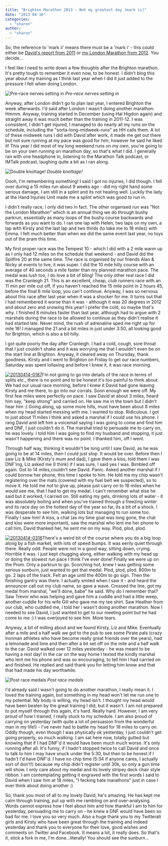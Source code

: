 ```yaml
---
title: "Brighton Marathon 2013 - Not my greatest day (mark ii)"
date: "2013-04-16"
categories: 
  - "sharon"
author: 
  - "sharon"
---
```


So, the reference to 'mark ii' means there must be a 'mark i' - this could either be [David's report from 2011](/2011/04/brighton-marathon-2011-not-my-greatest-day/ "Brighton Marathon 2011 - Not my greatest day!") or [my London Marathon from 2012](/2012/04/virgin-london-marathon-22-april-2012-sharon/ "Virgin London Marathon - 22 April 2012 (Sharon)"). You decide...

I feel like I need to write down a few thoughts after the Brighton marathon. It's pretty tough to remember it even now, to be honest. I didn't blog this year about my training as I think last year when I did it just added to the pressure I felt when doing London.

![Pre-race nerves setting in](/images/2013/20130414-0169-640x426.jpg)
*Pre-race nerves setting in*

Anyway, after London didn't go to plan last year, I entered Brighton the week afterwards. I'd said after London I wasn't doing another marathon. Hmmm. Anyway, training started in December (using Hal Higdon again) and straight away it was much better than the training in 2011-12. I was consistent, I didn't get injured, I managed to do nearly all my runs on the schedule, including the "sorta-long-midweek-runs" as HH calls them. A lot of these midweek runs I did with David after work, it made me get out there but not sure running at my pace was good for him, however he said he liked it! This year I did most of my long weekend runs on my own, you're going to be on your own running on marathon day, so that's what I did. I generally ran with one headphone in, listening to the Marathon Talk podcast, or IMTalk podcast, laughing quite a bit as I ran along.

![Double knottage!](/images/2013/20130414-0176-266x400.jpg)
*Double knottage!*

Oooh, I'm remembering something! I said I got no injuries, I did though. I fell over during a 15 miles run about 9 weeks ago - did my right hand some serious damage, I am still in a splint and its not healing well. Luckily the lady at the Hand Injuries Unit made me a splint which was good to run in.

I didn't really race, I only did two in fact. The other organised run was "Not the London Marathon" which is an annual thing we do through bushy parkrun, essentially as many loops of the bushy course backwards and forwards as you want to do. I ran one lap with Helen, two laps on my own, a lap with Kirsty and the last lap and two thirds (to take me to 18 miles) with Emma. I felt much better than when we did the same event last year, no toys out of the pram this time.

My first proper race was the Tempest 10 - which I did with a 2 mile warm up as I only had 12 miles on the schedule that weekend - and David did the Spitfire 20 at the same time. The race is organised by our friends Alan & Nicky at events to live, it was super. I did the 10 mile hilly course with an average of 40 seconds a mile faster than my planned marathon pace. The medal was lush too, I do love a bit of bling! The only other real race I did was the Cranleigh 21. This is an excellent, cheap, club runners race with an 11 min per mile cut off, if you haven't reached the 15 mile point in 2 hours 45, before the final 6 mile loop, you can't continue. Anyway, I was so nervous about this race after last year when it was a shocker for me. It turns out that I had remembered it worse than it was - although it was 20 degrees in 2012 and about zero and snowing this year! I prefer the cold, so maybe that's why. I finished 8 minutes faster than last year, although had to argue with 2 marshals during the race to be allowed to continue as they didn't realise it had started late. Never mind, the rush of adrenaline sped me right up for mile 16! I managed the 21 and a bit miles in just under 3:50, all looking good for Brighton, which is also a bit hilly.

I got quite poorly the day after Cranleigh. I had a cold, cough, sore throat that I just couldn't shake and it was worrying me that I wouldn't even be on the start line at Brighton. Anyway, it cleared away on Thursday, thank goodness. Kirsty and I went to Brighton on Friday to get our race numbers, Saturday was spent lollaxing and before I knew it, it was race morning.

[![](/images/2013/20130414-0187-400x400.jpg "20130414-0187")](/2013/04/brighton-marathon-2013-not-my-greatest-day-mark-ii/20130414-0187/)I'm not going to go into details of the race in terms of splits etc., there is no point and to be honest it's too painful to think about. We had our usual race morning, before I knew it David had gone leaving Kirsty and me there, to go into our corrals. Soon enough we were off. My first few miles were perfectly on pace. I saw David at about 3 miles, heard him say, "keep strong" and carried on. He saw me in the town but I didn't hear him :( Going along, up some more hills, must have been about 8 miles when my head started messing with me. I wanted to stop. Ridiculous. I got to just about 11 miles I think and asked a marshal if I could use his phone. I rang David and left him a voicemail saying I was going to come and find him and DNF, I just couldn't do it. The marshal tried to persuade me to carry on, he was lovely. I told him I was going to find my husband and stopping, it just wasn't happening and there was no point. I thanked him, off I went.

Through half way, thinking it wouldn't be long until I saw David, as he was going to be at 14 miles, then I could just stop. It would be over. Before then I saw Liz & Mike (Kirsty's mum and dad), I gave them a kiss, told them I was DNF'ing, Liz asked me (I think) if I was sure, I said yes I was. Bimbled off again. Got to 14 miles,couldn't see David. Panic. Asked another marshal if I could borrow her phone, this time I spoke to him. He told me my chip wasn't registering over the mats (covered with my fuel belt we suspected), so to move it. He told me not to give up, please just carry on to 18 miles when he would see me, that I had to get my medal. I can't remember what else he said but it worked, I carried on. Still eating my gels, drinking lots of water - it was absolutely boiling and when you've trained through a freezing winter and its race day on the hottest day of the year so far, its a bit of a shock. I was desperate to see him, walking lots but managing to run some too. Finally I saw him! A kiss, a chat (as my time goal was long gone, the chat and kiss were more important), saw the marshal who lent me her phone to call him, David thanked her, he sent me on my way. Plod, plod, plod.

[![](/images/2013/20130414-0316-640x426.jpg "20130414-0316")](/2013/04/brighton-marathon-2013-not-my-greatest-day-mark-ii/20130414-0316/)There's a weird bit of the course where you do a big loop along by a fish market, with lots of speed bumps. It was eerily quiet through there. Really odd. People were not in a good way, sitting down, crying. Horrible it was. I just kept chugging along, either walking with my head up or doing the slowest run pace I think I've ever done! Finally we were up on the Prom. Only a parkrun to go. Scorching hot, knew I was getting some serious sunburn, just wanted to get that medal. Plod, plod, plod. 800m to go. 2 laps of the track. Felt an age until the 400m to go sign. Then the finishing gantry was there. I actually smiled when I saw it - and heard the announcer call out my club name, so gave a wave. Crossed the line, got my medal from marshal, "we'll done, babe" he said. Why do I remember that? Saw Trevor who was helping and gave him a cuddle and had a little weep, another cuddle for his wife Gill who gave me my tee shirt. Saw Heather from our club, who cuddled me, i told her i wasn't doing another marathon. Now I needed to see David, I just wanted to get to our meeting point but he had come to me :) I was overjoyed to see him. More tears.

Anyway, a bit of milling about and we found Kirsty, Liz and Mike. Eventually after a mile and a half walk we got to the pub to see some Pirate pals (crazy Ironman athletes who have become really great friends over the years), had a lemonade and lime and then after a bit set off on the mile and a half walk to the car. David walked over 12 miles yesterday - he was meant to be having a rest day! In the car on the way home I texted the kindly marshal who lent me his phone and was so encouraging, to tell him I had carried on and finished. He replied and said thank you for letting him know and that that had made his day worthwhile.

![Post race medals](/images/2013/20130414-IMG_3115-300x400.jpg)
*Post race medals*

I'd already said I wasn't going to do another marathon, I really mean it. I loved the training again, but something in my head won't let me run one to my potential. My body is willing, my head isn't. I thought my head would have been beaten by the great training I did, but it wasn't. I am not prepared to put myself through this again, it's hard. Really hard. However, I am very proud of how I trained, I really stuck to my schedule. I am also proud of carrying on yesterday (with quite a lot of persuasion from the wonderful man in my life!) - I've never had to battle my head for 18 miles to carry on. Oddly though, even though I was physically ok yesterday, I just couldn't get going properly, so much walking. I am sat here now, totally gutted but knowing that if I had DNF'd it would have been much much worse. It's only running after all. It's funny, if I hadn't stopped twice to call David and once to talk to him I may have snuck under the 5:30, but then to be honest if I hadn't I'd have DNF'd. I have no chip time (5:34 if anyone cares, I actually sort of don't!) because my chip didn't register until 30k, so only a gun time will show. I only care about my medal and its lovely stripey deck chair style ribbon. I am contemplating getting it engraved with the first words I said to David when I saw him at 18 miles, "I fecking hate marathons" just in case I ever think about doing another :)

So, thank you most of all to my lovely David, he's amazing. He has kept me calm through training, put up with me rambling on and over-analysing. Words cannot express how I feel about him and how thankful I am to him for yesterday, persuading me to carry on - he knew a DNF would have been so bad for me. I love you so very much. Also a huge thank you to my Twitterati girls and Kirsty who have been great through the training and indeed yesterday and thank you to everyone for their love, good wishes and comments on Twitter and Facebook. It means a lot, it really does. So that's it, stick a fork in me, I'm done...literally! You should see the sunburn...
